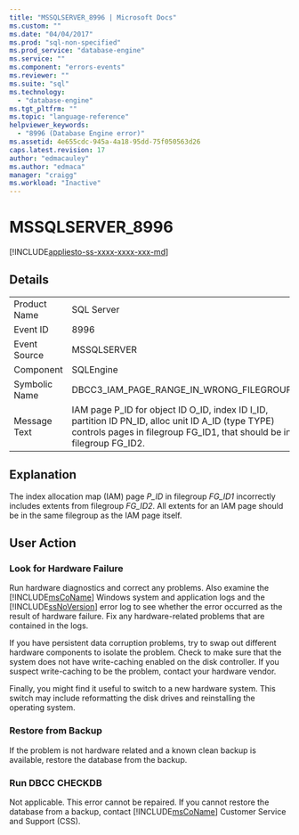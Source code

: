 ```yaml
---
title: "MSSQLSERVER_8996 | Microsoft Docs"
ms.custom: ""
ms.date: "04/04/2017"
ms.prod: "sql-non-specified"
ms.prod_service: "database-engine"
ms.service: ""
ms.component: "errors-events"
ms.reviewer: ""
ms.suite: "sql"
ms.technology: 
  - "database-engine"
ms.tgt_pltfrm: ""
ms.topic: "language-reference"
helpviewer_keywords: 
  - "8996 (Database Engine error)"
ms.assetid: 4e655cdc-945a-4a18-95dd-75f050563d26
caps.latest.revision: 17
author: "edmacauley"
ms.author: "edmaca"
manager: "craigg"
ms.workload: "Inactive"
---
```

# MSSQLSERVER_8996
[!INCLUDE[appliesto-ss-xxxx-xxxx-xxx-md](../../includes/appliesto-ss-xxxx-xxxx-xxx-md.md)]
  
## Details  
  
|||  
|-|-|  
|Product Name|SQL Server|  
|Event ID|8996|  
|Event Source|MSSQLSERVER|  
|Component|SQLEngine|  
|Symbolic Name|DBCC3_IAM_PAGE_RANGE_IN_WRONG_FILEGROUP|  
|Message Text|IAM page P_ID for object ID O_ID, index ID I_ID, partition ID PN_ID, alloc unit ID A_ID (type TYPE) controls pages in filegroup FG_ID1, that should be in filegroup FG_ID2.|  
  
## Explanation  
The index allocation map (IAM) page *P_ID* in filegroup *FG_ID1* incorrectly includes extents from filegroup *FG_ID2*. All extents for an IAM page should be in the same filegroup as the IAM page itself.  
  
## User Action  
  
### Look for Hardware Failure  
Run hardware diagnostics and correct any problems. Also examine the [!INCLUDE[msCoName](../../includes/msconame-md.md)] Windows system and application logs and the [!INCLUDE[ssNoVersion](../../includes/ssnoversion-md.md)] error log to see whether the error occurred as the result of hardware failure. Fix any hardware-related problems that are contained in the logs.  
  
If you have persistent data corruption problems, try to swap out different hardware components to isolate the problem. Check to make sure that the system does not have write-caching enabled on the disk controller. If you suspect write-caching to be the problem, contact your hardware vendor.  
  
Finally, you might find it useful to switch to a new hardware system. This switch may include reformatting the disk drives and reinstalling the operating system.  
  
### Restore from Backup  
If the problem is not hardware related and a known clean backup is available, restore the database from the backup.  
  
### Run DBCC CHECKDB  
Not applicable. This error cannot be repaired. If you cannot restore the database from a backup, contact [!INCLUDE[msCoName](../../includes/msconame-md.md)] Customer Service and Support (CSS).  
  
